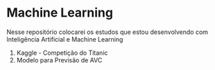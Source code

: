 # Machine Learning
 Nesse repositório colocarei os estudos que estou desenvolvendo com Inteligência Artificial e Machine Learning
 
1. Kaggle - Competição do Titanic
2. Modelo para Previsão de AVC
